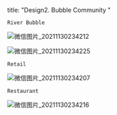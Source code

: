 
title: "Design2. Bubble Community "


`River Bubble`

![微信图片_20211130234212](https://user-images.githubusercontent.com/90487072/144079423-09e9368b-c42b-4f44-87bc-18bb9a9b164d.jpg)

![微信图片_20211130234225](https://user-images.githubusercontent.com/90487072/144079446-083613c6-d205-448f-8fff-8be8da0f3b91.jpg)

`Retail`

![微信图片_20211130234207](https://user-images.githubusercontent.com/90487072/144079497-bf940c59-0411-4cab-a172-a16c01265bc8.jpg)

`Restaurant`

![微信图片_20211130234216](https://user-images.githubusercontent.com/90487072/144079517-d65905f0-8ffe-4df2-b9d5-273f80f9826a.jpg)
